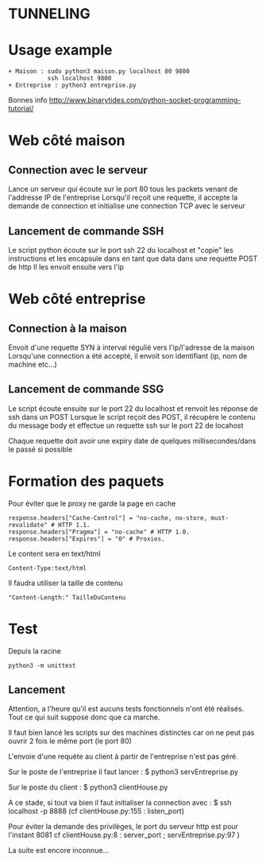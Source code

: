 # TUNNELING

# Usage example
    + Maison : sudo python3 maison.py localhost 80 9800
               ssh localhost 9800
    + Entreprise : python3 entreprise.py
 

Bonnes info
http://www.binarytides.com/python-socket-programming-tutorial/

# Web côté maison
## Connection avec le serveur
Lance un serveur qui écoute sur le port 80 tous les packets venant de l'addresse IP de l'entreprise
Lorsqu'il reçoit une requette, il accepte la demande de connection et initialise une connection TCP avec le serveur

## Lancement de commande SSH 
Le script python écoute sur le port ssh 22 du localhost et "copie" les instructions et les encapsule dans en tant que data dans une requette POST de http
Il les envoit ensuite vers l'ip

# Web côté entreprise
## Connection à la maison
Envoit d'une requette SYN à interval régulié vers l'ip/l'adresse de la maison
Lorsqu'une connection a été accepté, il envoit son identifiant (ip, nom de machine etc...)

## Lancement de commande SSG
Le script écoute ensuite sur le port 22 du localhost et renvoit les réponse de ssh dans un POST
Lorsque le script reçoit des POST, il récupère le contenu du message body et effectue un requette ssh sur le port 22 de locahost

Chaque requette doit avoir une expiry date de quelques millisecondes/dans le passé si possible

# Formation des paquets
Pour éviter que le proxy ne garde la page en cache
```
response.headers["Cache-Control"] = "no-cache, no-store, must-revalidate" # HTTP 1.1.
response.headers["Pragma"] = "no-cache" # HTTP 1.0.
response.headers["Expires"] = "0" # Proxies.
```
Le content sera en text/html
```
Content-Type:text/html
```
Il faudra utiliser la taille de contenu
```
"Content-Length:" TailleDuContenu 
```

# Test
Depuis la racine
```
python3 -m unittest
```


## Lancement 
Attention, a l'heure qu'il est aucuns tests fonctionnels
n'ont été réalisés. Tout ce qui suit suppose donc que ca marche.

Il faut bien lancé les scripts sur des machines distinctes car
on ne peut pas ouvrir 2 fois le même port (le port 80)

L'envoie d'une requète au client à partir de l'entreprise n'est pas géré.


Sur le poste de l'entreprise il faut lancer : $ python3 servEntreprise.py

Sur le poste du client : $ python3 clientHouse.py

A ce stade, si tout va bien il faut initialiser la connection avec :
    $ ssh localhost -p 8888   (cf clientHouse.py:155 : listen_port)

Pour éviter la demande des privilèges, le port du serveur http  est pour l'instant 8081 cf clientHouse.py:8 : server_port ; servEntreprise.py:97 )

La suite est encore inconnue...
